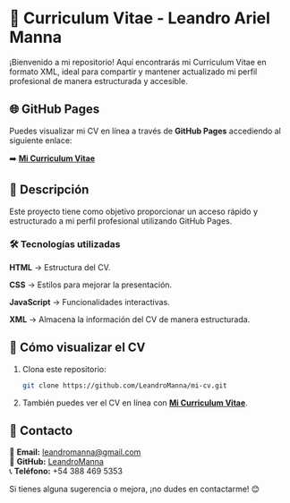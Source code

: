 # 📄 Curriculum Vitae - Leandro Ariel Manna

¡Bienvenido a mi repositorio! Aquí encontrarás mi Curriculum Vitae en formato XML, ideal para compartir y mantener actualizado mi perfil profesional de manera estructurada y accesible.

## 🌐 GitHub Pages

Puedes visualizar mi CV en línea a través de **GitHub Pages** accediendo al siguiente enlace:

➡️ **[Mi Curriculum Vitae](https://leandromanna.github.io/mi-cv/)**

## 📜 Descripción

Este proyecto tiene como objetivo proporcionar un acceso rápido y estructurado a mi perfil profesional utilizando GitHub Pages.

### 🛠 Tecnologías utilizadas
**HTML** → Estructura del CV.

**CSS** → Estilos para mejorar la presentación.

**JavaScript** → Funcionalidades interactivas.

**XML** → Almacena la información del CV de manera estructurada.

## 🚀 Cómo visualizar el CV
1. Clona este repositorio:
   ```bash
   git clone https://github.com/LeandroManna/mi-cv.git
   ```
2. También puedes ver el CV en línea con **[Mi Curriculum Vitae](https://leandromanna.github.io/mi-cv/)**.

## 📧 Contacto
📩 **Email:** leandromanna@gmail.com  
🔗 **GitHub:** [LeandroManna](https://github.com/LeandroManna)  
📞 **Teléfono:** +54 388 469 5353  

Si tienes alguna sugerencia o mejora, ¡no dudes en contactarme! 😊

